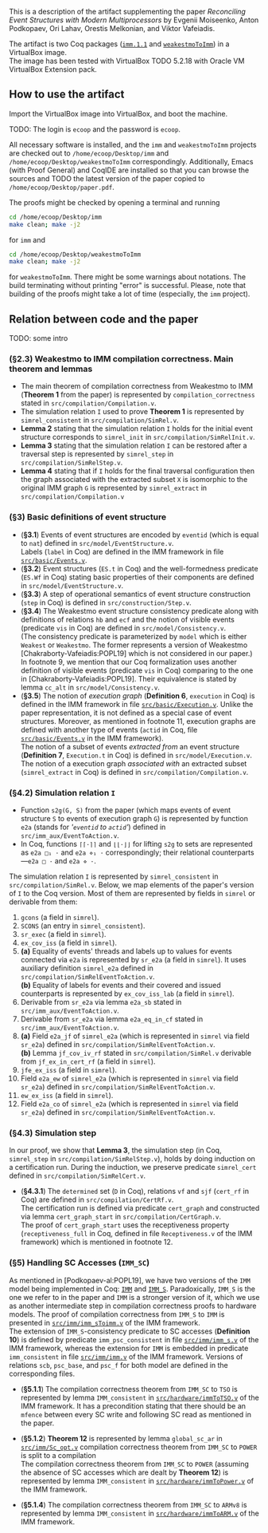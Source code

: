 This is a description of the artifact supplementing the paper 
*Reconciling Event Structures with Modern Multiprocessors*
by Evgenii Moiseenko, Anton Podkopaev, Ori Lahav, Orestis Melkonian, and Viktor Vafeiadis.

The artifact is two Coq packages
([`imm.1.1`](https://github.com/weakmemory/imm/tree/1.1) and [`weakestmoToImm`](https://github.com/weakmemory/weakestmoToImm)) in a VirtualBox image. <br />
The image has been tested with VirtualBox TODO 5.2.18 with Oracle VM VirtualBox Extension pack.

## How to use the artifact
Import the VirtualBox image into VirtualBox, and boot the machine.

TODO: The login is `ecoop` and the password is `ecoop`.

All necessary software is installed, and the `imm` and `weakestmoToImm` projects are checked out to
`/home/ecoop/Desktop/imm` and `/home/ecoop/Desktop/weakestmoToImm` correspondingly.
Additionally, Emacs (with Proof General) and CoqIDE are installed so that you can browse the sources
and TODO the latest version of the paper copied to `/home/ecoop/Desktop/paper.pdf`.

The proofs might be checked by opening a terminal and running
```bash
cd /home/ecoop/Desktop/imm
make clean; make -j2
```
for `imm` and
```bash
cd /home/ecoop/Desktop/weakestmoToImm
make clean; make -j2
```
for `weakestmoToImm`.
There might be some warnings about notations. The build terminating without printing "error" is successful.
Please, note that building of the proofs might take a lot of time (especially, the `imm` project).

## Relation between code and the paper 

TODO: some intro

### (§2.3) Weakestmo to IMM compilation correctness. Main theorem and lemmas

* The main theorem of compilation correctness from Weakestmo to IMM (**Theorem 1** from the paper) is represented
  by `compilation_correctness` stated in `src/compilation/Compilation.v`.
* The simulation relation `I` used to prove **Theorem 1** is represented by `simrel_consistent` in `src/compilation/SimRel.v`.
* **Lemma 2** stating that the simulation relation `I` holds for the initial event structure corresponds to 
  `simrel_init` in `src/compilation/SimRelInit.v`.
* **Lemma 3** stating that the simulation relation `I` can be restored after a traversal step is represented by
  `simrel_step` in `src/compilation/SimRelStep.v`.
* **Lemma 4** stating that if `I` holds for the final traversal configuration 
  then the graph associated with the extracted subset `X` is isomorphic to the original IMM graph `G` 
  is represented by `simrel_extract` in `src/compilation/Compilation.v`
  
### (§3) Basic definitions of event structure
* (**§3.1**) Events of event structures are encoded by `eventid` (which is equal to `nat`) defined in `src/model/EventStructure.v`.
  <br />
  Labels (`label` in Coq) are defined in the IMM framework in file [`src/basic/Events.v`](https://github.com/weakmemory/imm/blob/1.1/src/basic/Events.v).
* (**§3.2**) Event structures (`ES.t` in Coq) and the well-formedness predicate (`ES.Wf` in Coq) stating basic properties of their components
  are defined in `src/model/EventStructure.v`.
* (**§3.3**) A step of operational semantics of event structure construction (`step` in Coq) is defined in `src/construction/Step.v`.
* (**§3.4**) The Weakestmo event structure consistency predicate along with definitions of relations `hb` and `ecf` and the notion of visible events (predicate `vis` in Coq)
  are defined in `src/model/Consistency.v`.
  <br />
  (The consistency predicate is parameterized by `model` which is either `Weakest` or `Weakestmo`.
   The former represents a version of Weakestmo [Chakraborty-Vafeiadis:POPL19] which is not considered in our paper.)
  <br />
  In footnote 9, we mention that our Coq formalization uses another definition of visible events (predicate `vis` in Coq) comparing
  to the one in [Chakraborty-Vafeiadis:POPL19].
  Their equivalence is stated by lemma `cc_alt` in `src/model/Consistency.v`.
* (**§3.5**)
  The notion of *execution graph* (**Definition 6**, `execution` in Coq)
  is defined in the IMM framework in file [`src/basic/Execution.v`](https://github.com/weakmemory/imm/blob/1.1/src/basic/Execution.v).
  Unlike the paper representation, it is not defined as a special case of event structures.
  Moreover, as mentioned in footnote 11, execution graphs are defined with another type of events
  (`actid` in Coq, file [`src/basic/Events.v`](https://github.com/weakmemory/imm/blob/1.1/src/basic/Events.v) in the IMM framework).
  <br />
  The notion of a subset of events *extracted from* an event structure (**Definition 7**, `Execution.t` in Coq) is defined in `src/model/Execution.v`.
  <br />
  The notion of a execution graph *associated with* an extracted subset (`simrel_extract` in Coq) is defined in `src/compilation/Compilation.v`.

### (§4.2) Simulation relation `I`
* Function `s2g(G, S)` from the paper (which maps events of event structure `S` to events of execution graph `G`)
  is represented by function `e2a` (stands for *'`eventid` to `actid`'*) defined in `src/imm_aux/EventToAction.v`.
* In Coq, functions `⌈⌈·⌉⌉` and `⌊⌊·⌋⌋` for lifting `s2g` to sets are represented as `e2a □₁ ·` and `e2a ⋄₁ ·` correspondingly;
  their relational counterparts—`e2a □ ·` and `e2a ⋄ ·`.

The simulation relation `I` is represented by `simrel_consistent` in `src/compilation/SimRel.v`.
Below, we map elements of the paper's version of `I` to the Coq version.
Most of them are represented by fields in `simrel` or derivable from them:

1. `gcons` (a field in `simrel`).
2. `SCONS` (an entry in `simrel_consistent`).
3. `sr_exec` (a field in `simrel`).
4. `ex_cov_iss` (a field in `simrel`).
5. **(a)** Equality of events' threads and labels up to values for events connected via `e2a` 
   is represented by `sr_e2a` (a field in `simrel`).
   It uses auxiliary definition `simrel_e2a` defined in `src/compilation/SimRelEventToAction.v`.
   <br />
   **(b)** Equality of labels for events and their covered and issued counterparts is represented by `ex_cov_iss_lab` (a field in `simrel`).
6. Derivable from `sr_e2a` via lemma `e2a_sb` stated in `src/imm_aux/EventToAction.v`.
7. Derivable from `sr_e2a` via lemma `e2a_eq_in_cf` stated in `src/imm_aux/EventToAction.v`.
8. **(a)** Field `e2a_jf` of `simrel_e2a` (which is represented in `simrel` via field `sr_e2a`) defined in `src/compilation/SimRelEventToAction.v`.
   <br />
   **(b)** Lemma `jf_cov_iv_rf` stated in `src/compilation/SimRel.v` derivable from `jf_ex_in_cert_rf` (a field in `simrel`).
9. `jfe_ex_iss` (a field in `simrel`).
10. Field `e2a_ew` of `simrel_e2a` (which is represented in `simrel` via field `sr_e2a`) defined in `src/compilation/SimRelEventToAction.v`.
11. `ew_ex_iss` (a field in `simrel`).
12. Field `e2a_co` of `simrel_e2a` (which is represented in `simrel` via field `sr_e2a`) defined in `src/compilation/SimRelEventToAction.v`.

### (§4.3) Simulation step

In our proof, we show that **Lemma 3**, the simulation step (in Coq, `simrel_step` in `src/compilation/SimRelStep.v`),
holds by doing induction on a certification run.
During the induction, we preserve predicate `simrel_cert` defined in `src/compilation/SimRelCert.v`.

* (**§4.3.1**) The `determined` set  (`D` in Coq), relations `vf` and `sjf` (`cert_rf` in Coq) are defined in `src/compilation/CertRf.v`.
  <br />
  The certification run is defined via predicate `cert_graph` and constructed via lemma `cert_graph_start` in `src/compilation/CertGraph.v`.
  <br />
  The proof of `cert_graph_start` uses the receptiveness property (`receptiveness_full` in Coq, defined in file `Receptiveness.v` of the IMM framework)
  which is mentioned in footnote 12.
  
### (§5) Handling SC Accesses (`IMM_SC`)
As mentioned in [Podkopaev-al:POPL19], we have two versions of the `IMM` model being implemented in Coq:
[`IMM`](https://github.com/weakmemory/imm/blob/1.1/src/imm/imm.v) and
[`IMM_S`](https://github.com/weakmemory/imm/blob/1.1/src/imm/imm_s.v).
Paradoxically, `IMM_S` is the one we refer to in the paper and `IMM` is a stronger version of it, which we use as another intermediate
step in compilation correctness proofs to hardware models.
The proof of compilation correctness from `IMM_S` to `IMM` is presented in
[`src/imm/imm_sToimm.v`](https://github.com/weakmemory/imm/blob/1.1/src/imm/imm_sToImm.v) of the IMM framework.
<br />
The extension of `IMM_S`-consistency predicate to SC accesses (**Definition 10**) is defined by 
predicate `imm_psc_consistent` in file
[`src/imm/imm_s.v`](https://github.com/weakmemory/imm/blob/1.1/src/imm/imm_s.v)
of the IMM framework, whereas the extension for `IMM` is embedded in predicate `imm_consistent` in file
[`src/imm/imm.v`](https://github.com/weakmemory/imm/blob/1.1/src/imm/imm.v)
of the IMM framework.
Versions of relations `scb`, `psc_base`, and `psc_f` for both model are defined in the corresponding files. 
  
* (**§5.1.1**) The compilation correctness theorem from `IMM_SC` to `TSO` is represented by lemma `IMM_consistent`
  in [`src/hardware/immToTSO.v`](https://github.com/weakmemory/imm/blob/1.1/src/hardware/immToTSO.v)
  of the IMM framework.
  It has a precondition stating that there should be an `mfence` between every SC write and following SC read as mentioned in the paper.

* (**§5.1.2**) **Theorem 12** is represented by lemma `global_sc_ar` in
  [`src/imm/Sc_opt.v`](https://github.com/weakmemory/imm/blob/1.1/src/hardware/Sc_opt.v)
  compilation correctness theorem from `IMM_SC` to `POWER` is split to a compilation 
  <br />
  The compilation correctness theorem from `IMM_SC` to `POWER` (assuming the absence of SC accesses which are dealt by **Theorem 12**)
  is represented by lemma `IMM_consistent`
  in [`src/hardware/immToPower.v`](https://github.com/weakmemory/imm/blob/1.1/src/hardware/immToPower.v)
  of the IMM framework.

* (**§5.1.4**) The compilation correctness theorem from `IMM_SC` to `ARMv8` is represented by lemma `IMM_consistent`
  in [`src/hardware/immToARM.v`](https://github.com/weakmemory/imm/blob/1.1/src/hardware/immToARM.v)
  of the IMM framework.
